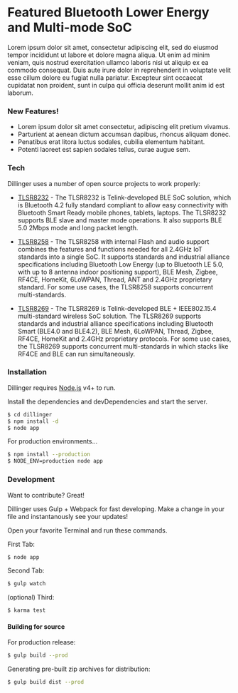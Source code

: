 # Featured Bluetooth Lower Energy and Multi-mode SoC

Lorem ipsum dolor sit amet, consectetur adipiscing elit, sed do eiusmod tempor incididunt ut labore et dolore magna aliqua. Ut enim ad minim veniam, quis nostrud exercitation ullamco laboris nisi ut aliquip ex ea commodo consequat. Duis aute irure dolor in reprehenderit in voluptate velit esse cillum dolore eu fugiat nulla pariatur. Excepteur sint occaecat cupidatat non proident, sunt in culpa qui officia deserunt mollit anim id est laborum.

<blockquote class="imgur-embed-pub" lang="en" data-id="a/uFqwPe6"><a href="//imgur.com/a/uFqwPe6"></a></blockquote><script async src="//s.imgur.com/min/embed.js" charset="utf-8"></script>


### New Features!

- Lorem ipsum dolor sit amet consectetur, adipiscing elit pretium vivamus.
- Parturient at aenean dictum accumsan dapibus, rhoncus aliquam donec.
- Penatibus erat litora luctus sodales, cubilia elementum habitant.
- Potenti laoreet est sapien sodales tellus, curae augue sem.


### Tech

Dillinger uses a number of open source projects to work properly:

* [TLSR8232](http://wiki.telink-semi.cn/doc/ds/DS_TLSR8232-E_Datasheet%20for%20Telink%20BLE%20SoC%20TLSR8232.pdf) - The TLSR8232 is Telink-developed BLE SoC solution, which is Bluetooth 4.2 fully standard compliant to allow easy connectivity with Bluetooth Smart Ready mobile phones, tablets, laptops. The TLSR8232 supports BLE slave and master mode operations. It also supports BLE 5.0 2Mbps mode and long packet length.

* [TLSR8258](http://wiki.telink-semi.cn/doc/ds/PB_TLSR8258-E_Product%20Brief%20for%20Telink%20BLE%20IEEE802.15.4%20Multi-Standard%20Wireless%20SoC%20TLSR8258.pdf) - The TLSR8258 with internal Flash and audio support combines the features and functions needed for all 2.4GHz IoT standards into a single SoC. It supports standards and industrial alliance specifications including Bluetooth Low Energy (up to Bluetooth LE 5.0, with up to 8 antenna indoor positioning support), BLE Mesh, Zigbee, RF4CE, HomeKit, 6LoWPAN, Thread, ANT and 2.4GHz proprietary standard. For some use cases, the TLSR8258 supports concurrent multi-standards.

* [TLSR8269](http://wiki.telink-semi.cn/doc/ds/PB_TLSR8269F512-E_Product%20Brief%20for%20Telink%20BLE%20%2B%20IEEE802.15.4%20Multi-Standard%20Wireless%20SoC%20TLSR8269F512.pdf) - The TLSR8269 is Telink-developed BLE + IEEE802.15.4 multi-standard wireless SoC solution.
The TLSR8269 supports standards and industrial alliance specifications including Bluetooth Smart (BLE4.0 and BLE4.2), BLE Mesh, 6LoWPAN, Thread, Zigbee, RF4CE, HomeKit and 2.4GHz proprietary protocols.
For some use cases, the TLSR8269 supports concurrent multi-standards in which stacks like RF4CE and BLE can run simultaneously.


### Installation

Dillinger requires [Node.js](https://nodejs.org/) v4+ to run.

Install the dependencies and devDependencies and start the server.

```sh
$ cd dillinger
$ npm install -d
$ node app
```

For production environments...

```sh
$ npm install --production
$ NODE_ENV=production node app
```

### Development

Want to contribute? Great!

Dillinger uses Gulp + Webpack for fast developing.
Make a change in your file and instantanously see your updates!

Open your favorite Terminal and run these commands.

First Tab:
```sh
$ node app
```

Second Tab:
```sh
$ gulp watch
```

(optional) Third:
```sh
$ karma test
```
#### Building for source
For production release:
```sh
$ gulp build --prod
```
Generating pre-built zip archives for distribution:
```sh
$ gulp build dist --prod
```
